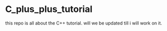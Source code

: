 # C_plus_plus_tutorial

this repo is all about the C++ tutorial. will we be updated till i will work on it.
